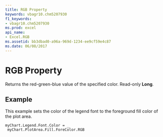 ```yaml
---
title: RGB Property
keywords: vbagr10.chm5207930
f1_keywords:
- vbagr10.chm5207930
ms.prod: excel
api_name:
- Excel.RGB
ms.assetid: bb3dbad0-a96a-969d-1234-ee9cf59e4c87
ms.date: 06/08/2017
---
```



# RGB Property

Returns the red-green-blue value of the specified color. Read-only  **Long**.


## Example

This example sets the color of the legend font to the foreground fill color of the plot area.


```
myChart.Legend.Font.Color = _ 
 myChart.PlotArea.Fill.ForeColor.RGB
```


